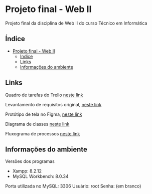 # Projeto final - Web II

Projeto final da disciplina de Web II do curso Técnico em Informática

## Índice

- [Projeto final - Web II](#projeto-final---web-ii)
  - [Índice](#índice)
  - [Links](#links)
  - [Informações do ambiente](#informações-do-ambiente)

## Links

Quadro de tarefas do Trello [neste link](https://trello.com/invite/b/XLYte3T4/ATTIbcda5e0c235e90f55aa39489d3fd1725E6F8D5E6/assis-brasil-noite)

Levantamento de requisitos original, [neste link](https://docs.google.com/document/d/1RAR_Hry-Oa3pwCRsgYGOcm5L7HKt5efQbejKSsrCAIk/edit?usp=sharing)

Protótipo de tela no Figma, [neste link](https://www.figma.com/community/file/1310273585439482768)

Diagrama de classes [neste link](https://lucid.app/lucidchart/invitations/accept/inv_820655b4-75b2-46eb-85a5-676e9abfa09b)

Fluxograma de processos [neste link](https://lucid.app/lucidchart/16150dc4-73be-4cf6-9209-331a17ee4807/edit?page=0_0#)

## Informações do ambiente

Versões dos programas

- Xampp: 8.2.12
- MySQL Workbench: 8.0.34

Porta utilizada no MySQL: 3306
Usuário: root
Senha: (em branco)
